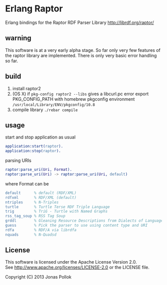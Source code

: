 # Erlang Raptor
Erlang bindings for the Raptor RDF Parser Library
http://librdf.org/raptor/

## warning
This software is at a very early alpha stage. So far only very few features of the raptor library are implemented. There is only very basic error handling so far.

## build
1. install raptor2
2. (OS X) if `pkg-config raptor2 --libs` gives a libcurl.pc error export PKG_CONFIG_PATH with homebrew pkgconfig environment `/usr/local/Library/ENV/pkgconfig/10.8`
3. compile library ``./rebar compile``

## usage
start and stop application as usual
```erlang
application:start(raptor).
application:stop(raptor).
```

parsing URIs
```erlang
raptor:parse_uri(Uri, Format).
raptor:parse_uri(Uri) -> raptor:parse_uri(Uri, default)
```
where Format can be
```erlang
default      % default (RDF/XML) 
rdfxml       % RDF/XML (default)
ntriples     % N-Triples
turtle       % Turtle Terse RDF Triple Language
trig         % TriG - Turtle with Named Graphs
rss_tag_soup % RSS Tag Soup
grddl        % Gleaning Resource Descriptions from Dialects of Languages
guess        % Pick the parser to use using content type and URI
rdfa         % RDF/A via librdfa
nquads       % N-Quadsd
```

## License
This software is licensed under the Apache License Version 2.0.  
See http://www.apache.org/licenses/LICENSE-2.0 or the LICENSE file.

Copyright (C) 2013 Jonas Pollok
